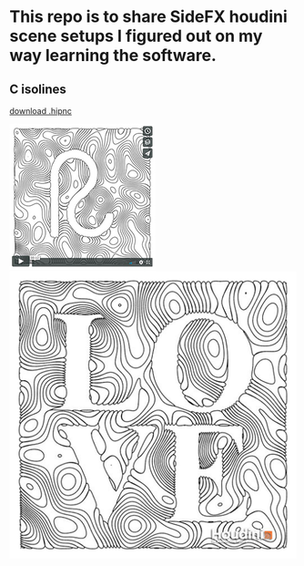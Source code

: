 # This repo is to share SideFX houdini scene setups I figured out on my way learning the software.




## C isolines 
[download .hipnc](C_isolines_001.md)
<div>
  <a href="https://vimeo.com/246115410"><img src="C_isolines_vimeo.jpg"></a>
  <img src="C_isolines.jpg">
</div>


